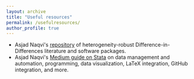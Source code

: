 ```yaml
---
layout: archive
title: "Useful resources"
permalink: /usefulresources/
author_profile: true
---
```


* Asjad Naqvi's [repository](https://asjadnaqvi.github.io/DiD/) of heterogeneity-robust Difference-in-Differences literature and software packages.
* Asjad Naqvi's [Medium guide on Stata](https://medium.com/the-stata-guide/welcome-to-the-stata-guide-12adf81ec3d) on data management and automation, programming, data visualization, LaTeX integration, GitHub integration, and more. 










